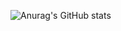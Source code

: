 ![Anurag's GitHub stats](https://github-readme-stats.vercel.app/api?username=ruzniaievdm&show_icons=true&theme=radical)
